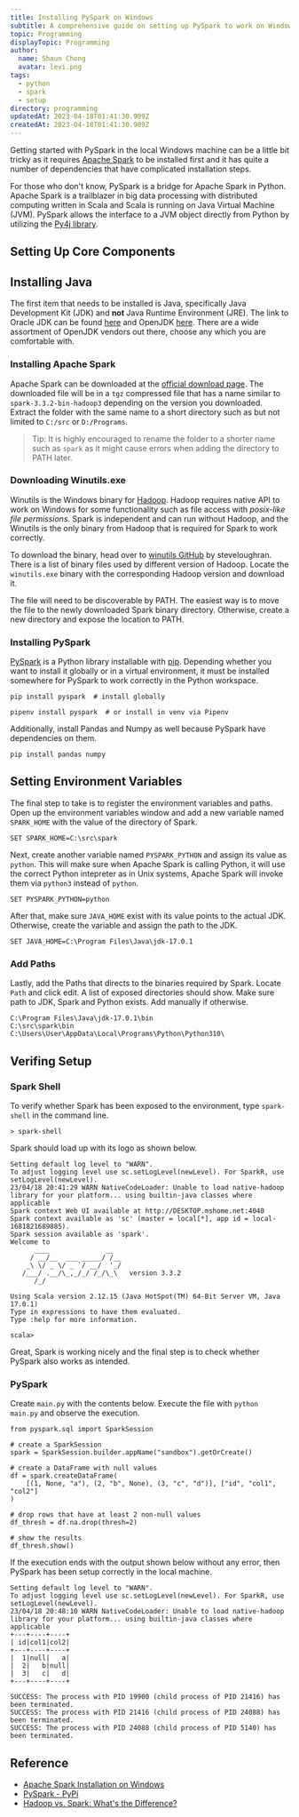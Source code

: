```yaml
---
title: Installing PySpark on Windows
subtitle: A comprehensive guide on setting up PySpark to work on Windows machine locally
topic: Programming
displayTopic: Programming
author:
  name: Shaun Chong
  avatar: levi.png
tags:
  - python
  - spark
  - setup
directory: programming
updatedAt: 2023-04-18T01:41:30.909Z
createdAt: 2023-04-18T01:41:30.909Z
---
```


Getting started with PySpark in the local Windows machine can be a little bit tricky as it requires [Apache Spark](https://spark.apache.org/) to be installed first and it has quite a number of dependencies that have complicated installation steps.

For those who don't know, PySpark is a bridge for Apache Spark in Python. Apache Spark is a trailblazer in big data processing with distributed computing written in Scala and Scala is running on Java Virtual Machine (JVM). PySpark allows the interface to a JVM object directly from Python by utilizing the [Py4j library](https://www.py4j.org/).

## Setting Up Core Components

## Installing Java

The first item that needs to be installed is Java, specifically Java Development Kit (JDK) and **not** Java Runtime Environment (JRE). The link to Oracle JDK can be found [here](https://www.oracle.com/java/technologies/downloads/#java8-windows) and OpenJDK [here](https://jdk.java.net/20/). There are a wide assortment of OpenJDK vendors out there, choose any which you are comfortable with.

### Installing Apache Spark

Apache Spark can be downloaded at the [official download page](https://spark.apache.org/downloads.html). The downloaded file will be in a `tgz` compressed file that has a name similar to `spark-3.3.2-bin-hadoop3` depending on the version you downloaded. Extract the folder with the same name to a short directory such as but not limited to `C:/src` or `D:/Programs`.

> Tip: It is highly encouraged to rename the folder to a shorter name such as `spark` as it might cause errors when adding the directory to PATH later.

### Downloading Winutils.exe

Winutils is the Windows binary for [Hadoop](https://hadoop.apache.org/). Hadoop requires native API to work on Windows for some functionality such as file access with _posix-like file permissions_. Spark is independent and can run without Hadoop, and the Winutils is the only binary from Hadoop that is required for Spark to work correctly.

To download the binary, head over to [winutils GitHub](https://github.com/steveloughran/winutils) by steveloughran. There is a list of binary files used by different version of Hadoop. Locate the `winutils.exe` binary with the corresponding Hadoop version and download it.

The file will need to be discoverable by PATH. The easiest way is to move the file to the newly downloaded Spark binary directory. Otherwise, create a new directory and expose the location to PATH.

### Installing PySpark

[PySpark](https://pypi.org/project/pyspark/) is a Python library installable with [pip](https://pip.pypa.io/en/stable/). Depending whether you want to install it globally or in a virtual environment, it must be installed somewhere for PySpark to work correctly in the Python workspace.

```
pip install pyspark  # install globally

pipenv install pyspark  # or install in venv via Pipenv
```

Additionally, install Pandas and Numpy as well because PySpark have dependencies on them.

```
pip install pandas numpy
```

## Setting Environment Variables

The final step to take is to register the environment variables and paths. Open up the environment variables window and add a new variable named `SPARK_HOME` with the value of the directory of Spark.

```
SET SPARK_HOME=C:\src\spark
```

Next, create another variable named `PYSPARK_PYTHON` and assign its value as `python`. This will make sure when Apache Spark is calling Python, it will use the correct Python intepreter as in Unix systems, Apache Spark will invoke them via `python3` instead of `python`.

```
SET PYSPARK_PYTHON=python
```

After that, make sure `JAVA_HOME` exist with its value points to the actual JDK. Otherwise, create the variable and assign the path to the JDK.

```
SET JAVA_HOME=C:\Program Files\Java\jdk-17.0.1
```

### Add Paths

Lastly, add the Paths that directs to the binaries required by Spark. Locate `Path` and click edit. A list of exposed directories should show. Make sure path to JDK, Spark and Python exists. Add manually if otherwise.

```
C:\Program Files\Java\jdk-17.0.1\bin
C:\src\spark\bin
C:\Users\User\AppData\Local\Programs\Python\Python310\
```

## Verifing Setup

### Spark Shell

To verify whether Spark has been exposed to the environment, type `spark-shell` in the command line.

```
> spark-shell
```

Spark should load up with its logo as shown below.

```
Setting default log level to "WARN".
To adjust logging level use sc.setLogLevel(newLevel). For SparkR, use setLogLevel(newLevel).
23/04/18 20:41:29 WARN NativeCodeLoader: Unable to load native-hadoop library for your platform... using builtin-java classes where applicable
Spark context Web UI available at http://DESKTOP.mshome.net:4040
Spark context available as 'sc' (master = local[*], app id = local-1681821689885).
Spark session available as 'spark'.
Welcome to
      ____              __
     / __/__  ___ _____/ /__
    _\ \/ _ \/ _ `/ __/  '_/
   /___/ .__/\_,_/_/ /_/\_\   version 3.3.2
      /_/

Using Scala version 2.12.15 (Java HotSpot(TM) 64-Bit Server VM, Java 17.0.1)
Type in expressions to have them evaluated.
Type :help for more information.

scala>
```

Great, Spark is working nicely and the final step is to check whether PySpark also works as intended.

### PySpark

Create `main.py` with the contents below. Execute the file with `python main.py` and observe the execution.

```
from pyspark.sql import SparkSession

# create a SparkSession
spark = SparkSession.builder.appName("sandbox").getOrCreate()

# create a DataFrame with null values
df = spark.createDataFrame(
    [(1, None, "a"), (2, "b", None), (3, "c", "d")], ["id", "col1", "col2"]
)

# drop rows that have at least 2 non-null values
df_thresh = df.na.drop(thresh=2)

# show the results
df_thresh.show()
```

If the execution ends with the output shown below without any error, then PySpark has been setup correctly in the local machine.

```
Setting default log level to "WARN".
To adjust logging level use sc.setLogLevel(newLevel). For SparkR, use setLogLevel(newLevel).
23/04/18 20:48:10 WARN NativeCodeLoader: Unable to load native-hadoop library for your platform... using builtin-java classes where applicable
+---+----+----+
| id|col1|col2|
+---+----+----+
|  1|null|   a|
|  2|   b|null|
|  3|   c|   d|
+---+----+----+

SUCCESS: The process with PID 19900 (child process of PID 21416) has been terminated.
SUCCESS: The process with PID 21416 (child process of PID 24088) has been terminated.
SUCCESS: The process with PID 24088 (child process of PID 5140) has been terminated.
```

## Reference

- [Apache Spark Installation on Windows](https://sparkbyexamples.com/spark/apache-spark-installation-on-windows/)
- [PySpark - PyPi](https://pypi.org/project/pyspark/)
- [Hadoop vs. Spark: What's the Difference?](https://www.ibm.com/cloud/blog/hadoop-vs-spark)
